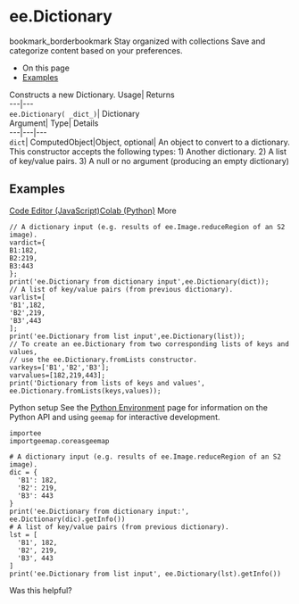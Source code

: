  
#  ee.Dictionary
bookmark_borderbookmark Stay organized with collections  Save and categorize content based on your preferences.
  * On this page
  * [Examples](https://developers.google.com/earth-engine/apidocs/ee-dictionary#examples)


Constructs a new Dictionary. 
Usage| Returns  
---|---  
`ee.Dictionary( _dict_)`| Dictionary  
Argument| Type| Details  
---|---|---  
`dict`| ComputedObject|Object, optional| An object to convert to a dictionary. This constructor accepts the following types: 1) Another dictionary. 2) A list of key/value pairs. 3) A null or no argument (producing an empty dictionary)  
## Examples
[Code Editor (JavaScript)](https://developers.google.com/earth-engine/apidocs/ee-dictionary#code-editor-javascript-sample)[Colab (Python)](https://developers.google.com/earth-engine/apidocs/ee-dictionary#colab-python-sample) More
```
// A dictionary input (e.g. results of ee.Image.reduceRegion of an S2 image).
vardict={
B1:182,
B2:219,
B3:443
};
print('ee.Dictionary from dictionary input',ee.Dictionary(dict));
// A list of key/value pairs (from previous dictionary).
varlist=[
'B1',182,
'B2',219,
'B3',443
];
print('ee.Dictionary from list input',ee.Dictionary(list));
// To create an ee.Dictionary from two corresponding lists of keys and values,
// use the ee.Dictionary.fromLists constructor.
varkeys=['B1','B2','B3'];
varvalues=[182,219,443];
print('Dictionary from lists of keys and values',
ee.Dictionary.fromLists(keys,values));
```
Python setup
See the [ Python Environment](https://developers.google.com/earth-engine/guides/python_install) page for information on the Python API and using `geemap` for interactive development.
```
importee
importgeemap.coreasgeemap
```
```
# A dictionary input (e.g. results of ee.Image.reduceRegion of an S2 image).
dic = {
  'B1': 182,
  'B2': 219,
  'B3': 443
}
print('ee.Dictionary from dictionary input:', ee.Dictionary(dic).getInfo())
# A list of key/value pairs (from previous dictionary).
lst = [
  'B1', 182,
  'B2', 219,
  'B3', 443
]
print('ee.Dictionary from list input', ee.Dictionary(lst).getInfo())
```

Was this helpful?
